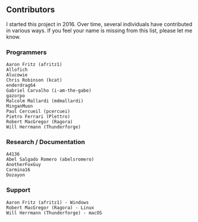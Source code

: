 ## Contributors

I started this project in 2016. Over time, several individuals have contributed in various ways. If you feel your name is missing from this list, please let me know.

### Programmers
    Aaron Fritz (afritz1)
    Allofich
    Alucowie
    Chris Robinson (kcat)
    enderdrag64
    Gabriel Carvalho (i-am-the-gabe)
    gazorpo
    Malcolm Mallardi (mdmallardi)
    MinganMuon
    Paul Cercueil (pcercuei)
    Pietro Ferrari (Plettro)
    Robert MacGregor (Ragora)
    Will Herrmann (Thunderforge)
    
### Research / Documentation
    A4136
    Abel Salgado Romero (abelsromero)
    AnotherFoxGuy
    Carmina16
    Dozayon
    
### Support
    Aaron Fritz (afritz1) - Windows
    Robert MacGregor (Ragora) - Linux
    Will Herrmann (Thunderforge) - macOS
